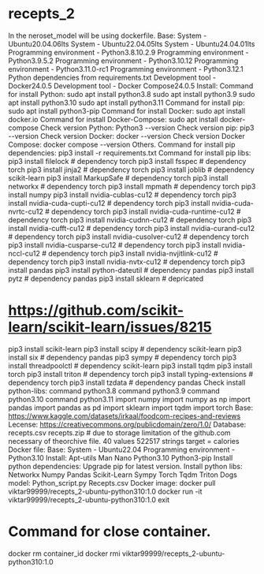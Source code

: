 # recepts_2
In the neroset_model will be using dockerfile.
Base:
System - Ubuntu20.04.06lts
System - Ubuntu22.04.05lts
System - Ubuntu24.04.01lts
Programming environment - Python3.8.10.2.9
Programming environment - Python3.9.5.2
Programming environment - Python3.10.12
Programming environment - Python3.11.0-rc1
Programming environment - Python3.12.1
Python dependencies from requirements.txt
Development tool -Docker24.0.5
Development tool - Docker Compose24.0.5
Install:
Command for install Python:
sudo apt install python3.8
sudo apt install python3.9
sudo apt install python3.10
sudo apt install python3.11
Command for install pip:
sudo apt install python3-pip
Command for install Docker:
sudo apt install docker.io
Command for install Docker-Compose:
sudo apt install docker-compose
Check version Python:
Python3 --version
Check version pip:
pip3 --version
Check version Docker:
docker --version
Check version Docker Compose:
docker compose --version
Others.
Command for install pip dependencies:
pip3 install -r requirements.txt
Command for install pip libs:
pip3 install filelock # dependency torch
pip3 install fsspec # dependency torch
pip3 install jinja2 # dependency torch
pip3 install joblib # dependency scikit-learn
pip3 install MarkupSafe # dependency torch
pip3 install networkx # dependency torch
pip3 install mpmath # dependency torch
pip3 install numpy
pip3 install nvidia-cublas-cu12 # dependency torch
pip3 install nvidia-cuda-cupti-cu12 # dependency torch
pip3 install nvidia-cuda-nvrtc-cu12 # dependency torch
pip3 install nvidia-cuda-runtime-cu12 # dependency torch
pip3 install nvidia-cudnn-cu12 # dependency torch
pip3 install nvidia-cufft-cu12 # dependency torch
pip3 install nvidia-curand-cu12 # dependency torch
pip3 install nvidia-cusolver-cu12 # dependency torch
pip3 install nvidia-cusparse-cu12 # dependency torch
pip3 install nvidia-nccl-cu12 # dependency torch
pip3 install nvidia-nvjitlink-cu12 # dependency torch
pip3 install nvidia-nvtx-cu12 # dependency torch
pip3 install pandas
pip3 install python-dateutil # dependency pandas
pip3 install pytz # dependency pandas
pip3 install sklearn # depricated
# https://github.com/scikit-learn/scikit-learn/issues/8215
pip3 install scikit-learn
pip3 install scipy # dependency scikit-learn
pip3 install six # dependency pandas
pip3 sympy # dependency torch
pip3 install threadpoolctl # dependency scikit-learn
pip3 install tqdm
pip3 install torch
pip3 install triton # dependency torch
pip3 install typing-extensions # dependency torch
pip3 install tzdata # dependency pandas
Check install python-libs:
command python3.8
command python3.9
command python3.10
command python3.11
import numpy
import numpy as np
import pandas
import pandas as pd
import sklearn
import tqdm
import torch
Base:
https://www.kaggle.com/datasets/irkaal/foodcom-recipes-and-reviews
Lecense:
https://creativecommons.org/publicdomain/zero/1.0/
Database:
recepts.csv
recepts.zip # due to storage limitation of the github.com necessary of theorchive file.
40 values
522517 strings
target = calories
Docker file:
Base:
System - Ubuntu22.04
Programming environment - Python3.10
Install:
Apt-utils
Man
Nano
Python3.10
Python3-pip
Install python dependencies:
Upgrade pip for latest version.
Install python libs:
Networkx
Numpy
Pandas
Scikit-Learn
Sympy
Torch
Tqdm
Triton
Dogs model:
Python_script.py
Recepts.csv
Docker image:
docker pull viktar99999/recepts_2-ubuntu-python310:1.0
docker run -it viktar99999/recepts_2-ubuntu-python310:1.0
exit
# Command for close container.
docker rm container_id
docker rmi viktar99999/recepts_2-ubuntu-python310:1.0
